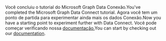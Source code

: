 <!-- markdownlint-disable MD002 MD041 -->

<span data-ttu-id="5d41e-101">Você concluiu o tutorial do Microsoft Graph Data Conexão.</span><span class="sxs-lookup"><span data-stu-id="5d41e-101">You've completed the Microsoft Graph Data Connect tutorial.</span></span> <span data-ttu-id="5d41e-102">Agora você tem um ponto de partida para experimentar ainda mais os dados Conexão.</span><span class="sxs-lookup"><span data-stu-id="5d41e-102">Now you have a starting point to experiment further with Data Connect.</span></span> <span data-ttu-id="5d41e-103">Você pode começar verificando nossa [documentação.](/graph/data-connect-concept-overview)</span><span class="sxs-lookup"><span data-stu-id="5d41e-103">You can start by checking out our [documentation](/graph/data-connect-concept-overview).</span></span>
